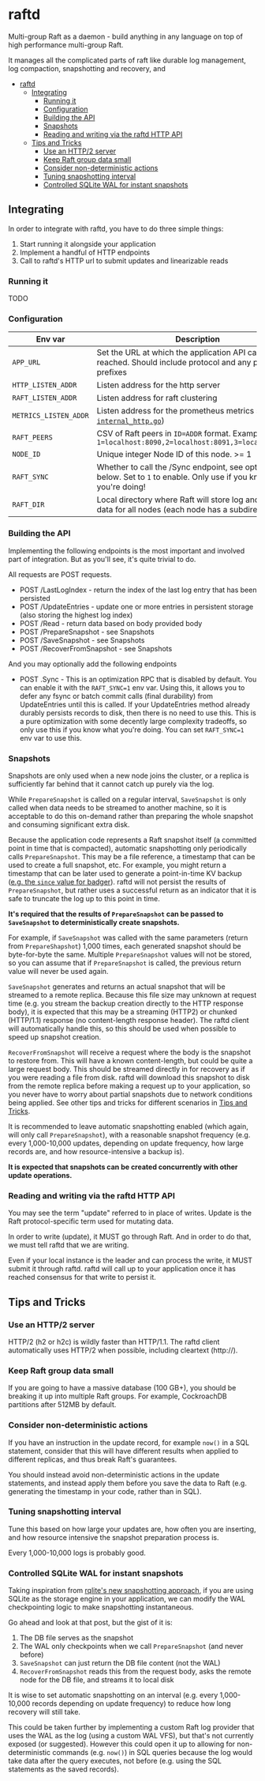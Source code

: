 # raftd

Multi-group Raft as a daemon - build anything in any language on top of high performance multi-group Raft.

It manages all the complicated parts of raft like durable log management, log compaction, snapshotting and recovery, and 

<!-- TOC -->
* [raftd](#raftd)
  * [Integrating](#integrating)
    * [Running it](#running-it)
    * [Configuration](#configuration)
    * [Building the API](#building-the-api)
    * [Snapshots](#snapshots)
    * [Reading and writing via the raftd HTTP API](#reading-and-writing-via-the-raftd-http-api)
  * [Tips and Tricks](#tips-and-tricks)
    * [Use an HTTP/2 server](#use-an-http2-server)
    * [Keep Raft group data small](#keep-raft-group-data-small)
    * [Consider non-deterministic actions](#consider-non-deterministic-actions)
    * [Tuning snapshotting interval](#tuning-snapshotting-interval)
    * [Controlled SQLite WAL for instant snapshots](#controlled-sqlite-wal-for-instant-snapshots)
<!-- TOC -->

## Integrating

In order to integrate with raftd, you have to do three simple things:

1. Start running it alongside your application
2. Implement a handful of HTTP endpoints
3. Call to raftd's HTTP url to submit updates and linearizable reads

### Running it

TODO

### Configuration

| Env var               | Description                                                                                                               | Required/Default        |
|-----------------------|---------------------------------------------------------------------------------------------------------------------------|-------------------------|
| `APP_URL`             | Set the URL at which the application API can be reached. Should include protocol and any path prefixes                    | `http://localhost:8080` |
| `HTTP_LISTEN_ADDR`    | Listen address for the http server                                                                                        | `:9090`                 |
| `RAFT_LISTEN_ADDR`    | Listen address for raft clustering                                                                                        | `:9091`                 |
| `METRICS_LISTEN_ADDR` | Listen address for the prometheus metrics server (see [`internal_http.go`](observability/internal_htto.go))               | `:9092`                 |
| `RAFT_PEERS`          | CSV of Raft peers in `ID=ADDR` format. Example: `1=localhost:8090,2=localhost:8091,3=localhost:8092`                      | Required                |
| `NODE_ID`             | Unique integer Node ID of this node. >= 1                                                                                 | Required                |
| `RAFT_SYNC`           | Whether to call the /Sync endpoint, see optimization below. Set to `1` to enable. Only use if you know what you're doing! | `0`                     |
| `RAFT_DIR`            | Local directory where Raft will store log and snapshot data for all nodes (each node has a subdirectory).                 | `./_raft`               |

### Building the API

Implementing the following endpoints is the most important and involved part of integration. But as you'll see, it's quite trivial to do.

All requests are POST requests.

- POST /LastLogIndex - return the index of the last log entry that has been persisted
- POST /UpdateEntries - update one or more entries in persistent storage (also storing the highest log index)
- POST /Read - return data based on body provided body
- POST /PrepareSnapshot - see Snapshots
- POST /SaveSnapshot - see Snapshots
- POST /RecoverFromSnapshot - see Snapshots

And you may optionally add the following endpoints
- POST .Sync - This is an optimization RPC that is disabled by default. You can enable it with the `RAFT_SYNC=1` env var. Using this, it allows you to defer any fsync or batch commit calls (final durability) from UpdateEntries until this is called. If your UpdateEntries method already durably persists records to disk, then there is no need to use this. This is a pure optimization with some decently large complexity tradeoffs, so only use this if you know what you're doing. You can set `RAFT_SYNC=1` env var to use this. 

### Snapshots

Snapshots are only used when a new node joins the cluster, or a replica is sufficiently far behind that it cannot catch up purely via the log.

While `PrepareSnapshot` is called on a regular interval, `SaveSnapshot` is only called when data needs to be streamed to another machine, so it is acceptable to do this on-demand rather than preparing the whole snapshot and consuming significant extra disk.

Because the application code represents a Raft snapshot itself (a committed point in time that is compacted), automatic snapshotting only periodically calls `PrepareSnapshot`. This may be a file reference, a timestamp that can be used to create a full snapshot, etc. For example, you might return a timestamp that can be later used to generate a point-in-time KV backup ([e.g. the `since` value for badger](https://pkg.go.dev/github.com/dgraph-io/badger/v4#DB.Backup)). raftd will not persist the results of `PrepareSnapshot`, but rather uses a successful return as an indicator that it is safe to truncate the log up to this point in time.

**It's required that the results of `PrepareSnapshot` can be passed to `SaveSnapshot` to deterministically create snapshots.**

For example, if `SaveSnapshot` was called with the same parameters (return from `PrepareShapshot`) 1,000 times, each generated snapshot should be byte-for-byte the same. Multiple `PrepareSnapshot` values will not be stored, so you can assume that if `PrepareSnapshot` is called, the previous return value will never be used again.

`SaveSnapshot` generates and returns an actual snapshot that will be streamed to a remote replica. Because this file size may unknown at request time (e.g. you stream the backup creation directly to the HTTP response body), it is expected that this may be a streaming (HTTP2) or chunked (HTTP/1.1) response (no content-length response header). The raftd client will automatically handle this, so this should be used when possible to speed up snapshot creation.

`RecoverFromSnapshot` will receive a request where the body is the snapshot to restore from. This will have a known content-length, but could be quite a large request body. This should be streamed directly in for recovery as if you were reading a file from disk. raftd will download this snapshot to disk from the remote replica before making a request up to your application, so you never have to worry about partial snapshots due to network conditions being applied. See other tips and tricks for different scenarios in [Tips and Tricks](#tips-and-tricks).

It is recommended to leave automatic snapshotting enabled (which again, will only call `PrepareSnapshot`), with a reasonable snapshot frequency (e.g. every 1,000-10,000 updates, depending on update frequency, how large records are, and how resource-intensive a backup is).

**It is expected that snapshots can be created concurrently with other update operations.**

### Reading and writing via the raftd HTTP API

You may see the term "update" referred to in place of writes. Update is the Raft protocol-specific term used for mutating data. 

In order to write (update), it MUST go through Raft. And in order to do that, we must tell raftd that we are writing.

Even if your local instance is the leader and can process the write, it MUST submit it through raftd. raftd will call up to your application once it has reached consensus for that write to persist it.

## Tips and Tricks

### Use an HTTP/2 server

HTTP/2 (h2 or h2c) is wildly faster than HTTP/1.1. The raftd client automatically uses HTTP/2 when possible, including cleartext (http://).

### Keep Raft group data small

If you are going to have a massive database (100 GB+), you should be breaking it up into multiple Raft groups. For example, CockroachDB partitions after 512MB by default.

### Consider non-deterministic actions

If you have an instruction in the update record, for example `now()` in a SQL statement, consider that this will have different results when applied to different replicas, and thus break Raft's guarantees.

You should instead avoid non-deterministic actions in the update statements, and instead apply them before you save the data to Raft (e.g. generating the timestamp in your code, rather than in SQL).

### Tuning snapshotting interval

Tune this based on how large your updates are, how often you are inserting, and how resource intensive the snapshot preparation process is.

Every 1,000-10,000 logs is probably good.

### Controlled SQLite WAL for instant snapshots

Taking inspiration from [rqlite's new snapshotting approach](https://philipotoole.com/building-rqlite-9-0-cutting-disk-usage-by-half/#:~:text=New%20Snapshotting%20approach), if you are using SQLite as the storage engine in your application, we can modify the WAL checkpointing logic to make snapshotting instantaneous.

Go ahead and look at that post, but the gist of it is:
1. The DB file serves as the snapshot
2. The WAL only checkpoints when we call `PrepareSnapshot` (and never before)
3. `SaveSnapshot` can just return the DB file content (not the WAL)
4. `RecoverFromSnapshot` reads this from the request body, asks the remote node for the DB file, and streams it to local disk

It is wise to set automatic snapshotting on an interval (e.g. every 1,000-10,000 records depending on update frequency) to reduce how long recovery will still take.

This could be taken further by implementing a custom Raft log provider that uses the WAL as the log (using a custom WAL VFS), but that's not currently exposed (or suggested). However this could open it up to allowing for non-deterministic commands (e.g. `now()`) in SQL queries because the log would take data after the query executes, not before (e.g. using the SQL statements as the saved records).